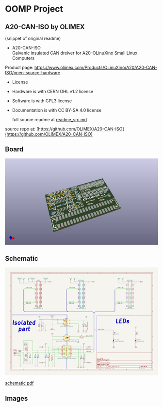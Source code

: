 # OOMP Project  
## A20-CAN-ISO  by OLIMEX  
  
(snippet of original readme)  
  
- A20-CAN-ISO  
Galvanic insulated CAN dreiver for A20-OLinuXino Small Linux Computers  
  
Product page: https://www.olimex.com/Products/OLinuXino/A20/A20-CAN-ISO/open-source-hardware  
  
- License  
- Hardware is with CERN OHL v1.2 license  
- Software is with GPL3 license  
- Documentation is with CC BY-SA 4.0 license  
  
  full source readme at [readme_src.md](readme_src.md)  
  
source repo at: [https://github.com/OLIMEX/A20-CAN-ISO](https://github.com/OLIMEX/A20-CAN-ISO)  
## Board  
  
[![working_3d.png](working_3d_600.png)](working_3d.png)  
## Schematic  
  
[![working_schematic.png](working_schematic_600.png)](working_schematic.png)  
  
[schematic pdf](working_schematic.pdf)  
## Images  
